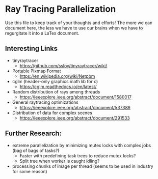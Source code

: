 # Ray Tracing Parallelization

Use this file to keep track of your thoughts and efforts!
The more we can document here, the less we have to use our brains when we have to regurgitate it into a LaTex document.

## Interesting Links
- tinyraytracer
	- https://github.com/ssloy/tinyraytracer/wiki/
- Portable Pixmap Format
	- https://en.wikipedia.org/wiki/Netpbm
- cglm (header-only graphics math lib for c)
	- https://cglm.readthedocs.io/en/latest/
- Random distribution of rays among threads
	- https://ieeexplore.ieee.org/abstract/document/1580017
- General raytracing optimizations
	- https://ieeexplore.ieee.org/abstract/document/537389
- Distribution of data for complex scenes
	- https://ieeexplore.ieee.org/abstract/document/291533

## Further Research:
- extreme parallelization by minimizing mutex locks with complex jobs (bag of bags of tasks?)
  - Faster with predefining task trees to reduce mutex locks?
  - Split tree when worker is caught idling?
- processing chunks of image per thread (seems to be used in industry for some reason)


